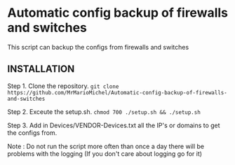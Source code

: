 # Automatic config backup of firewalls and switches
This script can backup the configs from firewalls and switches


## INSTALLATION

Step 1. Clone the repository. ``` git clone https://github.com/MrMarioMichel/Automatic-config-backup-of-firewalls-and-switches ```

Step 2. Exceute the setup.sh. ```chmod 700 ./setup.sh && ./setup.sh```

Step 3. Add in Devices/VENDOR-Devices.txt all the IP's or domains to get the configs from.


Note : Do not run the script more often than once a day there will be problems with the logging (If you don't care about logging go for it)
